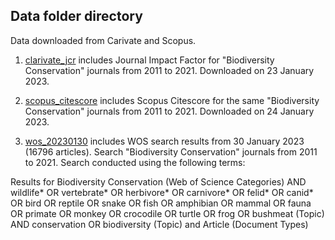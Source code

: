 ## Data folder directory
Data downloaded from Carivate and Scopus. 

1. [clarivate_jcr](https://github.com/darrennorris/hey-jude/tree/main/data/clarivate_JCR)  includes Journal Impact Factor for "Biodiversity Conservation" journals from 2011 to 2021. Downloaded on 23 January 2023. 


2. [scopus_citescore](https://github.com/darrennorris/hey-jude/tree/main/data/scopus_citescore) includes Scopus Citescore for the same "Biodiversity Conservation" journals from 2011 to 2021. Downloaded on 24 January 2023. 


3. [wos_20230130](https://github.com/darrennorris/hey-jude/tree/main/data/wos_20230130) includes WOS search results from 30 January 2023 (16796 articles). Search "Biodiversity Conservation" journals from 2011 to 2021. Search conducted using the following terms: 


Results for Biodiversity Conservation (Web of Science Categories) AND wildlife* OR vertebrate* OR herbivore* OR carnivore* OR felid* OR canid* OR bird OR reptile OR snake OR fish OR amphibian OR mammal OR fauna OR primate OR monkey OR crocodile OR turtle OR frog OR bushmeat (Topic) AND conservation OR biodiversity (Topic) and Article (Document Types)
